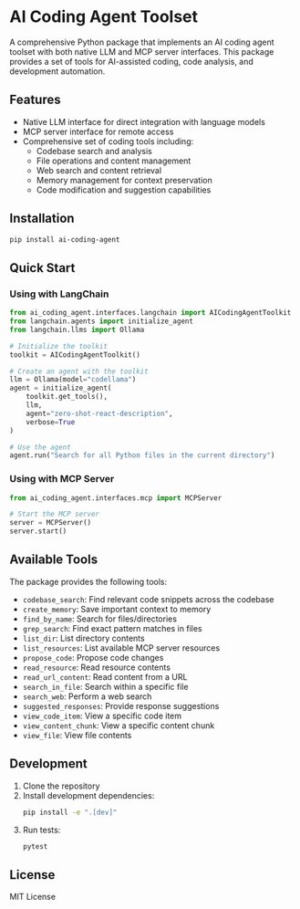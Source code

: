 # AI Coding Agent Toolset

A comprehensive Python package that implements an AI coding agent toolset with both native LLM and MCP server interfaces. This package provides a set of tools for AI-assisted coding, code analysis, and development automation.

## Features

- Native LLM interface for direct integration with language models
- MCP server interface for remote access
- Comprehensive set of coding tools including:
  - Codebase search and analysis
  - File operations and content management
  - Web search and content retrieval
  - Memory management for context preservation
  - Code modification and suggestion capabilities

## Installation

```bash
pip install ai-coding-agent
```

## Quick Start

### Using with LangChain

```python
from ai_coding_agent.interfaces.langchain import AICodingAgentToolkit
from langchain.agents import initialize_agent
from langchain.llms import Ollama

# Initialize the toolkit
toolkit = AICodingAgentToolkit()

# Create an agent with the toolkit
llm = Ollama(model="codellama")
agent = initialize_agent(
    toolkit.get_tools(),
    llm,
    agent="zero-shot-react-description",
    verbose=True
)

# Use the agent
agent.run("Search for all Python files in the current directory")
```

### Using with MCP Server

```python
from ai_coding_agent.interfaces.mcp import MCPServer

# Start the MCP server
server = MCPServer()
server.start()
```

## Available Tools

The package provides the following tools:

- `codebase_search`: Find relevant code snippets across the codebase
- `create_memory`: Save important context to memory
- `find_by_name`: Search for files/directories
- `grep_search`: Find exact pattern matches in files
- `list_dir`: List directory contents
- `list_resources`: List available MCP server resources
- `propose_code`: Propose code changes
- `read_resource`: Read resource contents
- `read_url_content`: Read content from a URL
- `search_in_file`: Search within a specific file
- `search_web`: Perform a web search
- `suggested_responses`: Provide response suggestions
- `view_code_item`: View a specific code item
- `view_content_chunk`: View a specific content chunk
- `view_file`: View file contents

## Development

1. Clone the repository
2. Install development dependencies:
   ```bash
   pip install -e ".[dev]"
   ```
3. Run tests:
   ```bash
   pytest
   ```

## License

MIT License 